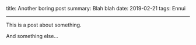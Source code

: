 title: Another boring post
summary: Blah blah
date: 2019-02-21
tags: Ennui

---

This is a post about something.

And something else...
